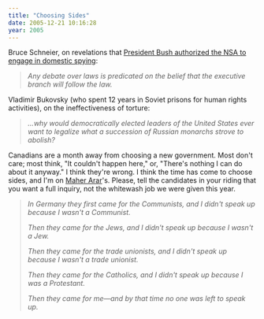 ```yaml
---
title: "Choosing Sides"
date: 2005-12-21 10:16:28
year: 2005
---
```

<p>Bruce Schneier, on revelations that <a href="http://www.schneier.com/blog/archives/2005/12/the_security_th.html">President
Bush authorized the NSA to engage in domestic spying</a>:</p>

<blockquote><em>
Any debate over laws is predicated on the belief that the
executive branch will follow the law.
</em></blockquote>

<p>Vladimir Bukovsky (who spent 12 years in Soviet prisons for human
rights activities), on the ineffectiveness of torture:</p>

<blockquote><em>
...why would democratically elected leaders of the United
States ever want to legalize what a succession of Russian monarchs
strove to abolish?
</em></blockquote>

<p>Canadians are a month away from choosing a new government.  Most
don't care; most think, "It couldn't happen here," or, "There's
nothing I can do about it anyway."  I think they're wrong.  I think
the time has come to choose sides, and I'm on <a href="http://www.maherarar.ca/">Maher Arar</a>'s.  Please, tell the
candidates in your riding that you want a full inquiry, not the
whitewash job we were given this year.</p>

<blockquote><em>
<p>In Germany they first came for the Communists, and I didn't speak up because I wasn't a Communist.</p>
<p>Then they came for the Jews, and I didn't speak up because I wasn't a Jew.</p>
<p>Then they came for the trade unionists, and I didn't speak up because I wasn't a trade unionist.</p>
<p>Then they came for the Catholics, and I didn't speak up because I was a Protestant.</p>
<p>Then they came for me—and by that time no one was left to speak up.</p>
</em></blockquote>
